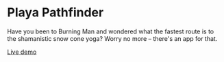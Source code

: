 # Playa Pathfinder

Have you been to Burning Man and wondered what the fastest route is to the shamanistic snow cone yoga? Worry no more – there's an app for that.

[Live demo](http://playa-pathfinder.surge.sh/)
